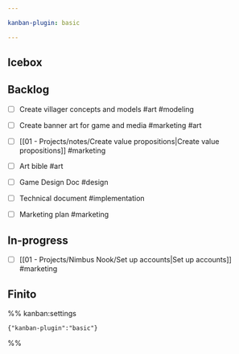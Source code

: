 ```yaml
---

kanban-plugin: basic

---
```


## Icebox



## Backlog

- [ ] Create villager concepts and models #art #modeling
- [ ] Create banner art for game and media #marketing #art
- [ ] [[01 - Projects/notes/Create value propositions|Create value propositions]] #marketing
- [ ] Art bible #art
- [ ] Game Design Doc #design
- [ ] Technical document #implementation
- [ ] Marketing plan #marketing


## In-progress

- [ ] [[01 - Projects/Nimbus Nook/Set up accounts|Set up accounts]] #marketing


## Finito





%% kanban:settings
```
{"kanban-plugin":"basic"}
```
%%